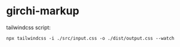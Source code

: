 # girchi-markup

tailwindcss script:

```npx tailwindcss -i ./src/input.css -o ./dist/output.css --watch```
